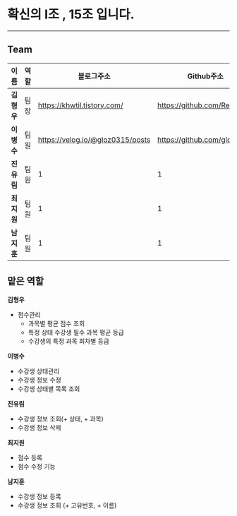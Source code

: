 # 확신의 I조 , 15조 입니다.

---
## Team 

이름| 역할 | 블로그주소                             |Github주소
---|----|-----------------------------------|---
**김형우**| 팀장 | https://khwtil.tistory.com/       | https://github.com/RebbitK
**이병수**| 팀원 | https://velog.io/@gloz0315/posts  | https://github.com/gloz0315
**진유림**| 팀원 | 1                                 |1
**최지원**| 팀원 | 1                                 |1
**남지훈**| 팀원 | 1                                 |1


## 맡은 역할

**김형우**

-  점수관리
   - 과목별 평균 점수 조회
   - 특정 상태 수강생 필수 과목 평균 등급
   - 수강생의 특정 과목 회차별 등급


**이병수**

- 수강생 상태관리
- 수강생 정보 수정
- 수강생 상태별 목록 조회


**진유림**

- 수강생 정보 조회(+ 상태, + 과목)
- 수강생 정보 삭제

**최지원**

- 점수 등록
- 점수 수정 기능

**남지훈**

- 수강생 정보 등록
- 수강생 정보 조회 (+ 고유번호, + 이름)
